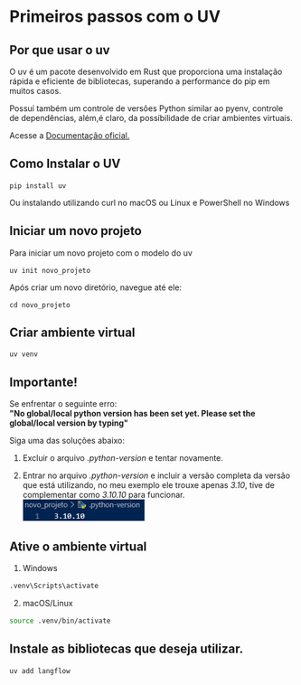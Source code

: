 # Primeiros passos com o UV

## Por que usar o uv

O uv é um pacote desenvolvido em Rust que proporciona uma instalação rápida e eficiente de bibliotecas, superando a performance do pip em muitos casos.

Possuí também um controle de versões Python similar ao pyenv, controle de dependências, além,é claro, da possíbilidade de criar ambientes virtuais.

Acesse a [Documentação oficial.](https://github.com/astral-sh/uv)

## Como Instalar o UV
```
pip install uv
```

Ou instalando utilizando curl no macOS ou Linux e PowerShell no Windows

## Iniciar um novo projeto
Para iniciar um novo projeto com o modelo do uv
```
uv init novo_projeto
```
Após criar um novo diretório, navegue até ele: 
```
cd novo_projeto
```

## Criar ambiente virtual
```
uv venv
```

## Importante!
Se enfrentar o seguinte erro:  \
**"No global/local python version has been set yet. Please set the global/local version by typing"**

Siga uma das soluções abaixo:

1. Excluir o arquivo *.python-version* e tentar novamente.

2. Entrar no arquivo *.python-version* e incluir a versão completa da versão que está utilizando, no meu exemplo ele trouxe apenas *3.10*, tive de complementar como *3.10.10* para funcionar.
![Exemplo de arquivo python-version corrigido](https://github.com/MoisesArruda/UV-Python/blob/main/imgs/python-version.png)


## Ative o ambiente virtual
1. Windows
```bash
.venv\Scripts\activate
```
2. macOS/Linux
```bash
source .venv/bin/activate
```

## Instale as bibliotecas que deseja utilizar.

```bash
uv add langflow
```